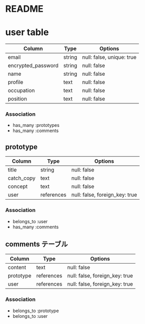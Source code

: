 # README

# user table

| Column             | Type   | Options     |
| ------------------ | ------ | ----------- |
| email              | string | null: false, unique: true |
| encrypted_password | string | null: false |
| name               | string | null: false |
| profile            | text   | null: false |
| occupation         | text   | null: false |
| position           | text   | null: false |

### Association

- has_many :prototypes
- has_many :comments

## prototype

| Column | Type   | Options     |
| ------ | ------ | ----------- |
| title           | string | null: false |
| catch_copy      | text   | null: false |
| concept         | text   | null: false |
| user   | references | null: false, foreign_key: true |

### Association

- belongs_to :user
- has_many :comments



## comments テーブル

| Column       | Type       | Options                        |
| -------      | ---------- | ------------------------------ |
| content      | text       | null: false                    |
| prototype    | references | null: false, foreign_key: true |
| user         | references | null: false, foreign_key: true |

### Association

- belongs_to :prototype
- belongs_to :user